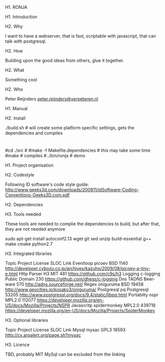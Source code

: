 H1. RONJA

H1. Introduction

H2. Why

I want to have a webserver, that is fast, scriptable with javascript, that can talk with postgresql.

H2. How

Building upon the good ideas from others, glue it together.

H2. What

Something cool

H2. Who

Peter Reijnders <peter.reijnders@verpeteren.nl>

H1. Manual

H2. Install


./build.sh						# will create some platform specific settings, gets the dependencies and compiles

#
#cd ./src						#
#make -f Makefile.dependencies	# this may take some time
#make							# compiles
#../bin/ronja					# demo


H1. Project organisation

H2. Codestyle

Following ID software's code style guide: http://www.geeks3d.com/downloads/200811/idSoftware-Coding-Conventions-Geeks3D.com.pdf

H2. Dependencies

H3. Tools needed

These tools are needed to complie the dependencies to build, but after that, they are not needed anymore

sudo apt-get install autoconf2.13 wget git sed unzip build-essential g++ make cmake python2.7

H3. Integrated libraries

Topic		Project			License			SLOC		Link
Eventloop	picoev			BSD				 1140		http://developer.cybozu.co.jp/archives/kazuho/2009/08/picoev-a-tiny-e.html
Http Parser	H3				MIT				  481		https://github.com/c9s/h3
Logging		c-logging		Public Domain	  230		https://github.com/dhess/c-logging
Dns			TADNS			Beer-ware		  570		http://adns.sourceforge.net/
Regex		oniguruma		BSD				19458		http://www.geocities.jp/kosako3/oniguruma/
Postgresql	pq				Postgresql		53205		http://www.postgresql.org/docs/9.4/static/libpq.html
Portabilty	nspr			MPL2.0		   112077		https://developer.mozilla.org/en-US/docs/Mozilla/Projects/NSPR
Javascritp	spidermonkey	MPL2.0		   439718		https://developer.mozilla.org/en-US/docs/Mozilla/Projects/SpiderMonkey

H3. Optional libraries

Topic		Project			License			SLOC		Link
Mysql		mysac			GPL3			18593		http://cv.arpalert.org/page.sh?mysac

H3. Licence

TBD, probably MIT
MySql can be excluded from the linking


